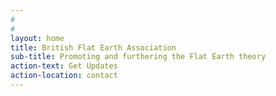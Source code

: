 ```yaml
---
#
#
layout: home
title: British Flat Earth Association
sub-title: Promoting and furthering the Flat Earth theory
action-text: Get Updates
action-location: contact
---
```



